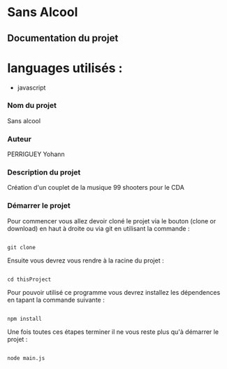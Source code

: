 # Sans Alcool

## Documentation du projet

# languages utilisés :

* javascript

### Nom du projet

Sans alcool

### Auteur

PERRIGUEY Yohann

### Description du projet

Création d'un couplet de la musique 99 shooters pour le CDA

### Démarrer le projet

Pour commencer vous allez devoir cloné le projet via le bouton (clone or download) en haut à droite
ou via git en utilisant la commande :


```

git clone

```

Ensuite vous devrez vous rendre à la racine du projet : 


```

cd thisProject

```

Pour pouvoir utilisé ce programme vous devrez installez les dépendences en tapant la commande suivante : 


```

npm install

```

Une fois toutes ces étapes terminer il ne vous reste plus qu'à démarrer le projet : 


```

node main.js

```